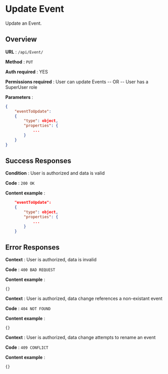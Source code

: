 # Update Event

Update an Event.

## Overview

**URL** : `/api/Event/`

**Method** : `PUT`

**Auth required** : YES

**Permissions required** : User can update Events -- OR -- User has a SuperUser role

**Parameters** :

```json
{
    "eventToUpdate":
    {
        "type": object,
        "properties": {
            ...
        }
    }
}
```

## Success Responses

**Condition** : User is authorized and data is valid

**Code** : `200 OK`

**Content example** :

```json
    "eventToUpdate":
    {
        "type": object,
        "properties": {
            ...
        }
    }
```

## Error Responses

**Context** : User is authorized, data is invalid

**Code** : `400 BAD REQUEST`

**Content example** :

```
{}
```

**Context** : User is authorized, data change references a non-existant event

**Code** : `404 NOT FOUND`

**Content example** :

```
{}
```

**Context** : User is authorized, data change attempts to rename an event

**Code** : `409 CONFLICT`

**Content example** :

```
{}
```